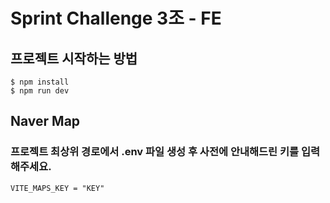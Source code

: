 # Sprint Challenge 3조 - FE


## 프로젝트 시작하는 방법
```
$ npm install
$ npm run dev
```

## Naver Map
### 프로젝트 최상위 경로에서 .env 파일 생성 후 사전에 안내해드린 키를 입력해주세요.

```
VITE_MAPS_KEY = "KEY"
```
